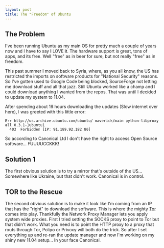 ```yaml
---
layout: post
title: The "Freedom" of Ubuntu
---
```


## The Problem

I've been running Ubuntu as my main OS for pretty much a couple of years now and I have to say I LOVE it. The hardware support is great, tons of apps, and its free. Well "free" as in beer for sure, but not really "free" as in freedom.

This past summer I moved back to Syria, where, as you all know, the US has restricted the imports on software products for "National Security" reasons. So I've gotten used to Google Code being blocked, SourceForge not letting me download stuff and all that jazz. Still Ubuntu worked like a champ and I could download anything I wanted from the repos. That was until I decided to update my system to 11.04.

After spending about 16 hours downloading the updates (Slow internet over here), I was greeted with this little error:

```
Err http://us.archive.ubuntu.com/ubuntu/ maverick/main python-libproxy all 0.3.1-1ubuntu1
  403  Forbidden [IP: 91.189.92.182 80]

```

So according to Canonical Ltd I don't have the right to access Open Source software... FUUUUCCKKK!

## Solution 1

The first obvious solution is to try a mirror that's outside of the US... Somewhere like Ukraine, but that didn't work. Canonical is in control.

## TOR to the Rescue

The second obvious solution is to make it look like I'm coming from an IP that has the "right" to download the software. This is where the mighty [Tor](https://www.torproject.org/) comes into play. Thankfully the Network Proxy Manager lets you apply system wide proxies. First I tried setting the SOCKS proxy to point to Tor but that didn't work. What you need is to point the HTTP proxy to a proxy that routs through Tor, Polipo or Privoxy will both do the trick. So after I set everything up and re-ran the update manager and now I'm working on my shiny new 11.04 setup... In your face Canonical.


